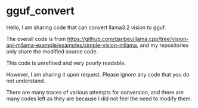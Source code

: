 # gguf_convert


Hello, I am sharing code that can convert llama3.2 vision to gguf.  

The overall code is from https://github.com/danbev/llama.cpp/tree/vision-api-mllama-example/examples/simple-vision-mllama, and my repositories only share the modified source code.  

This code is unrefined and very poorly readable.  

However, I am sharing it upon request. Please ignore any code that you do not understand.  

There are many traces of various attempts for conversion, and there are many codes left as they are because I did not feel the need to modify them.  
